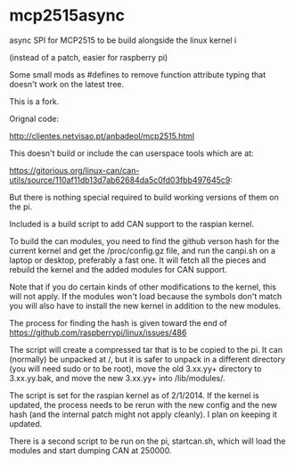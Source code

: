 mcp2515async
============

async SPI for MCP2515 to be build alongside the linux kernel i

(instead of a patch, easier for raspberry pi)

Some small mods as #defines to remove function attribute typing that doesn't work on the latest tree.

This is a fork.

Orignal code:

http://clientes.netvisao.pt/anbadeol/mcp2515.html

This doesn't build or include the can userspace tools which are at:

https://gitorious.org/linux-can/can-utils/source/110af11db13d7ab62684da5c0fd03fbb497645c9:

But there is nothing special required to build working versions of them on the pi.

Included is a build script to add CAN support to the raspian kernel.

To build the can modules, you need to find the github verson hash for the current kernel and get the /proc/config.gz file, and run the canpi.sh on a laptop or desktop, preferably a fast one.  It will fetch all the pieces and rebuild the kernel and the added modules for CAN support.

Note that if you do certain kinds of other modifications to the kernel, this will not apply.  If the modules won't load because the symbols don't match you will also have to install the new kernel in addition to the new modules.

The process for finding the hash is given toward the end of https://github.com/raspberrypi/linux/issues/486

The script will create a compressed tar that is to be copied to the pi.  It can (normally) be unpacked at /, but it is safer to unpack in a different directory (you will need sudo or to be root), move the old 3.xx.yy+ directory to 3.xx.yy.bak, and move the new 3.xx.yy+ into /lib/modules/.

The script is set for the raspian kernel as of 2/1/2014.  If the kernel is updated, the process needs to be rerun with the new config and the new hash (and the internal patch might not apply cleanly).  I plan on keeping it updated.

There is a second script to be run on the pi, startcan.sh, which will load the modules and start dumping CAN at 250000.

